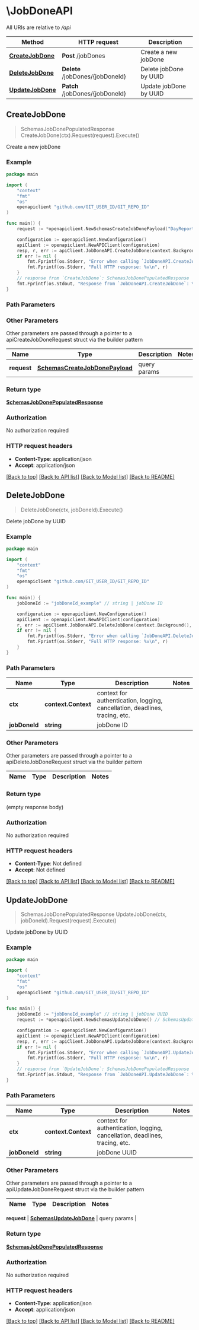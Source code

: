 # \JobDoneAPI

All URIs are relative to */api*

Method | HTTP request | Description
------------- | ------------- | -------------
[**CreateJobDone**](JobDoneAPI.md#CreateJobDone) | **Post** /jobDones | Create a new jobDone
[**DeleteJobDone**](JobDoneAPI.md#DeleteJobDone) | **Delete** /jobDones/{jobDoneId} | Delete jobDone by UUID
[**UpdateJobDone**](JobDoneAPI.md#UpdateJobDone) | **Patch** /jobDones/{jobDoneId} | Update jobDone by UUID



## CreateJobDone

> SchemasJobDonePopulatedResponse CreateJobDone(ctx).Request(request).Execute()

Create a new jobDone

### Example

```go
package main

import (
	"context"
	"fmt"
	"os"
	openapiclient "github.com/GIT_USER_ID/GIT_REPO_ID"
)

func main() {
	request := *openapiclient.NewSchemasCreateJobDonePayload("DayReportUuid_example", "Description_example", []string{"JobTagUuids_example"}, "OwnerUuid_example", int32(123)) // SchemasCreateJobDonePayload | query params

	configuration := openapiclient.NewConfiguration()
	apiClient := openapiclient.NewAPIClient(configuration)
	resp, r, err := apiClient.JobDoneAPI.CreateJobDone(context.Background()).Request(request).Execute()
	if err != nil {
		fmt.Fprintf(os.Stderr, "Error when calling `JobDoneAPI.CreateJobDone``: %v\n", err)
		fmt.Fprintf(os.Stderr, "Full HTTP response: %v\n", r)
	}
	// response from `CreateJobDone`: SchemasJobDonePopulatedResponse
	fmt.Fprintf(os.Stdout, "Response from `JobDoneAPI.CreateJobDone`: %v\n", resp)
}
```

### Path Parameters



### Other Parameters

Other parameters are passed through a pointer to a apiCreateJobDoneRequest struct via the builder pattern


Name | Type | Description  | Notes
------------- | ------------- | ------------- | -------------
 **request** | [**SchemasCreateJobDonePayload**](SchemasCreateJobDonePayload.md) | query params | 

### Return type

[**SchemasJobDonePopulatedResponse**](SchemasJobDonePopulatedResponse.md)

### Authorization

No authorization required

### HTTP request headers

- **Content-Type**: application/json
- **Accept**: application/json

[[Back to top]](#) [[Back to API list]](../README.md#documentation-for-api-endpoints)
[[Back to Model list]](../README.md#documentation-for-models)
[[Back to README]](../README.md)


## DeleteJobDone

> DeleteJobDone(ctx, jobDoneId).Execute()

Delete jobDone by UUID

### Example

```go
package main

import (
	"context"
	"fmt"
	"os"
	openapiclient "github.com/GIT_USER_ID/GIT_REPO_ID"
)

func main() {
	jobDoneId := "jobDoneId_example" // string | jobDone ID

	configuration := openapiclient.NewConfiguration()
	apiClient := openapiclient.NewAPIClient(configuration)
	r, err := apiClient.JobDoneAPI.DeleteJobDone(context.Background(), jobDoneId).Execute()
	if err != nil {
		fmt.Fprintf(os.Stderr, "Error when calling `JobDoneAPI.DeleteJobDone``: %v\n", err)
		fmt.Fprintf(os.Stderr, "Full HTTP response: %v\n", r)
	}
}
```

### Path Parameters


Name | Type | Description  | Notes
------------- | ------------- | ------------- | -------------
**ctx** | **context.Context** | context for authentication, logging, cancellation, deadlines, tracing, etc.
**jobDoneId** | **string** | jobDone ID | 

### Other Parameters

Other parameters are passed through a pointer to a apiDeleteJobDoneRequest struct via the builder pattern


Name | Type | Description  | Notes
------------- | ------------- | ------------- | -------------


### Return type

 (empty response body)

### Authorization

No authorization required

### HTTP request headers

- **Content-Type**: Not defined
- **Accept**: Not defined

[[Back to top]](#) [[Back to API list]](../README.md#documentation-for-api-endpoints)
[[Back to Model list]](../README.md#documentation-for-models)
[[Back to README]](../README.md)


## UpdateJobDone

> SchemasJobDonePopulatedResponse UpdateJobDone(ctx, jobDoneId).Request(request).Execute()

Update jobDone by UUID

### Example

```go
package main

import (
	"context"
	"fmt"
	"os"
	openapiclient "github.com/GIT_USER_ID/GIT_REPO_ID"
)

func main() {
	jobDoneId := "jobDoneId_example" // string | jobDone UUID
	request := *openapiclient.NewSchemasUpdateJobDone() // SchemasUpdateJobDone | query params

	configuration := openapiclient.NewConfiguration()
	apiClient := openapiclient.NewAPIClient(configuration)
	resp, r, err := apiClient.JobDoneAPI.UpdateJobDone(context.Background(), jobDoneId).Request(request).Execute()
	if err != nil {
		fmt.Fprintf(os.Stderr, "Error when calling `JobDoneAPI.UpdateJobDone``: %v\n", err)
		fmt.Fprintf(os.Stderr, "Full HTTP response: %v\n", r)
	}
	// response from `UpdateJobDone`: SchemasJobDonePopulatedResponse
	fmt.Fprintf(os.Stdout, "Response from `JobDoneAPI.UpdateJobDone`: %v\n", resp)
}
```

### Path Parameters


Name | Type | Description  | Notes
------------- | ------------- | ------------- | -------------
**ctx** | **context.Context** | context for authentication, logging, cancellation, deadlines, tracing, etc.
**jobDoneId** | **string** | jobDone UUID | 

### Other Parameters

Other parameters are passed through a pointer to a apiUpdateJobDoneRequest struct via the builder pattern


Name | Type | Description  | Notes
------------- | ------------- | ------------- | -------------

 **request** | [**SchemasUpdateJobDone**](SchemasUpdateJobDone.md) | query params | 

### Return type

[**SchemasJobDonePopulatedResponse**](SchemasJobDonePopulatedResponse.md)

### Authorization

No authorization required

### HTTP request headers

- **Content-Type**: application/json
- **Accept**: application/json

[[Back to top]](#) [[Back to API list]](../README.md#documentation-for-api-endpoints)
[[Back to Model list]](../README.md#documentation-for-models)
[[Back to README]](../README.md)

